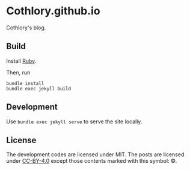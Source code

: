 # Cothlory.github.io

Cothlory's blog.

## Build

Install [Ruby](https://www.ruby-lang.org/).

Then, run

```shell
bundle install
bundle exec jekyll build
```

## Development

Use `bundle exec jekyll serve` to serve the site locally.

## License

The development codes are licensed under MIT.
The posts are licensed under [CC-BY-4.0](https://creativecommons.org/licenses/by/4.0/) except those contents marked with this symbol: &copy;.
